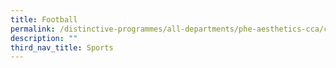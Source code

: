 ```yaml
---
title: Football
permalink: /distinctive-programmes/all-departments/phe-aesthetics-cca/cca/sports/football/
description: ""
third_nav_title: Sports
---
```

